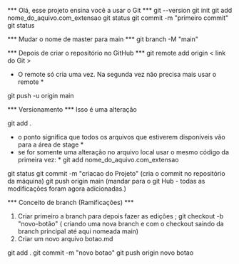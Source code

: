 *** Olá, esse projeto ensina você a usar o Git ***
git --version 
git init
git add nome_do_aquivo.com_extensao
git status
git commit -m "primeiro commit"
git status

*** Mudar o nome de master para main ***
git branch -M "main"

*** Depois de criar o repositório no GitHub ***
git remote add origin < link do Git > 

* O remote só cria uma vez. Na segunda vez não precisa mais usar o remote * 

git push -u origin main

*** Versionamento *** 
 Isso é uma alteração

 git add . 
 * o ponto significa que todos os arquivos que estiverem disponíveis vão para a área de stage *
* se for somente uma alteração no arquivo local usar o mesmo código da primeira vez: *
git add nome_do_aquivo.com_extensao

git status
git commit -m "criacao do Projeto" (cria o commit no repositório da máquina)
git push origin main (mandar para o git Hub - todas as modificações foram agora adicionadas.)


*** Conceito de branch (Ramificações) ***
01) Criar primeiro a branch para depois fazer as edições ;
git checkout -b "novo-botão" ( criando uma nova branch e com o checkout saindo da branch principal até aqui nomeada main)
02) Criar um novo arquivo  botao.md

git add . 
git commit -m "novo botao"
git push origin novo botao